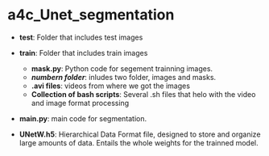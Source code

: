 # a4c_Unet_segmentation
 + **test**: Folder that includes test images
 + **train**: Folder that includes train images
     +   **mask.py**: Python code for segement trainning images.
     +   _**numbern folder**_: inludes two folder, images and masks. 
     +  **.avi files**: videos from where we got the images
     +  **Collection of bash scripts**: Several .sh files that helo with the video and image format processing
     
  
 + **main.py**: main code for segmentation. 
 + **UNetW.h5**: Hierarchical Data Format file, designed to store and organize large amounts of data. Entails the whole  weights for the trainned model.
